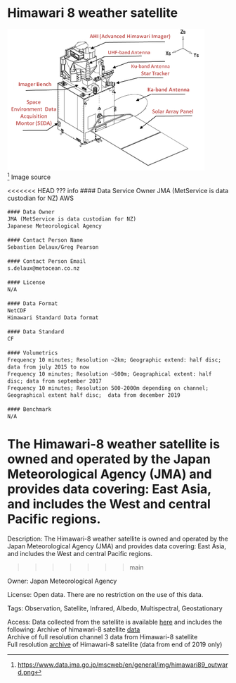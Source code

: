 # Himawari 8 weather satellite

![image](/img/himawari89_outward.png)
<br>
[^1] Image source

<<<<<<< HEAD
??? info 
    #### Data Service Owner
    JMA (MetService is data custodian for NZ)
    AWS

    #### Data Owner
    JMA (MetService is data custodian for NZ)
    Japanese Meteorological Agency

    #### Contact Person Name
    Sebastien Delaux/Greg Pearson

    #### Contact Person Email
    s.delaux@metocean.co.nz

    #### License
    N/A

    #### Data Format
    NetCDF
    Himawari Standard Data format

    #### Data Standard
    CF

    #### Volumetrics
    Frequency 10 minutes; Resolution ~2km; Geographic extend: half disc; data from july 2015 to now
    Frequency 10 minutes; Resolution ~500m; Geographical extent: half disc; data from september 2017
    Frequency 10 minutes; Resolution 500-2000m depending on channel; Geographical extent half disc;  data from december 2019

    #### Benchmark
    N/A
    
	

The Himawari-8 weather satellite is owned and operated by the Japan Meteorological Agency (JMA) and provides data covering: East Asia, and includes the West and central Pacific regions.
=======
Description: The Himawari-8 weather satellite is owned and operated by the Japan Meteorological Agency (JMA) and provides data covering: East Asia, and includes the West and central Pacific regions.
>>>>>>> main

Owner: Japan Meteorological Agency

License: Open data. There are no restriction on the use of this data.

Tags: Observation, Satellite, Infrared, Albedo, Multispectral, Geostationary

Access:
Data collected from the satellite is available [here](https://registry.opendata.aws/noaa-himawari/) and includes the following:
Archive of himawari-8 satellite [data](ftp://ftp.ptree.jaxa.jp/jma/netcdf)  
Archive of full resolution channel 3 data from Himawari-8 satellite  
Full resolution [archive](https://registry.opendata.aws/noaa-himawari/) of Himawari-8 satellite (data from end of 2019 only)

[^1]: https://www.data.jma.go.jp/mscweb/en/general/img/himawari89_outward.png